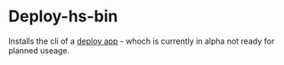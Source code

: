 # Deploy-hs-bin


Installs the cli of a [deploy app](https://github.com/epicallan/deploy-hs-bin) - whoch is currently in alpha not ready for planned useage.
